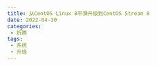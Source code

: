 ```yaml
---
title: 从CentOS Linux 8平滑升级到CentOS Stream 8
date: 2022-04-30
categories:
 - 折腾
tags:
 - 系统
 - 升级
---
```


